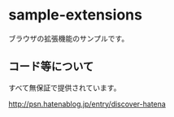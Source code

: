 # sample-extensions
ブラウザの拡張機能のサンプルです。
## コード等について
すべて無保証で提供されています。  

http://psn.hatenablog.jp/entry/discover-hatena
